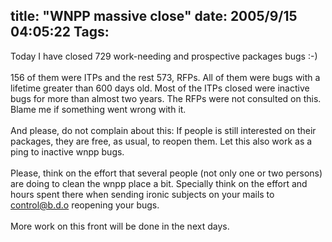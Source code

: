 title: "WNPP massive close"
date: 2005/9/15 04:05:22
Tags: 
---
Today I have closed 729 work-needing and prospective packages bugs :-)<br/><br/>
156 of them were ITPs and the rest 573, RFPs. All of them were bugs
with a lifetime greater than 600 days old. Most of the ITPs closed were
inactive bugs for more than almost two years. The RFPs were not
consulted on this. Blame me if something went wrong with it.<br/><br/>
And please, do not complain about this: If people is still interested
on their packages, they are free, as usual, to reopen them. Let this
also work as a ping to inactive wnpp bugs.<br/><br/>
Please, think on the effort that several people (not only one or two
persons) are doing to clean the wnpp place a bit. Specially think on
the effort and hours spent there when sending ironic subjects on your
mails to control@b.d.o reopening your bugs.<br/><br/>
More work on this front will be done in the next days.<br/><br/><br/><br/><br/>
